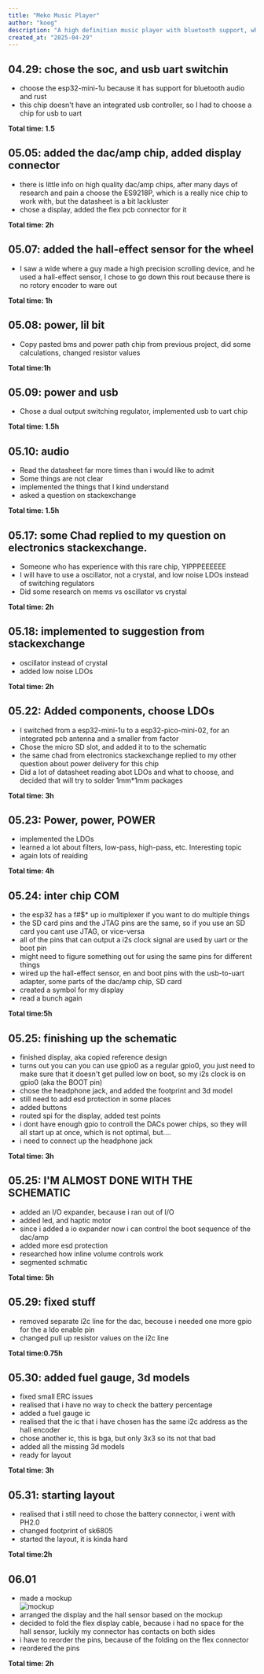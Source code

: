 ```yaml
---
title: "Meko Music Player"
author: "koeg"
description: "A high definition music player with bluetooth support, which has an e paper display and a physical wheel"
created_at: "2025-04-29"
---
```

## 04.29: chose the soc, and usb uart switchin
- choose the esp32-mini-1u because it has support for bluetooth audio and rust 
- this chip doesn't have an integrated usb controller, so I had to choose a chip for usb to uart
  
**Total time: 1.5**
  
## 05.05: added the dac/amp chip, added display connector
- there is little info on high quality dac/amp chips, after many days of research and pain a choose the ES9218P, which is a really nice chip to work with, but the datasheet is a bit lackluster
- chose a display, added the flex pcb connector for it
  
**Total time: 2h**
  
## 05.07: added the hall-effect sensor for the wheel
- I saw a wide where a guy made a high precision scrolling device, and he used a hall-effect sensor, I chose to go down this rout because there is no rotory encoder to ware out
  
**Total time: 1h**
  
## 05.08: power, lil bit
- Copy pasted bms and power path chip from previous project, did some calculations, changed resistor values
  
**Total time:1h**
  
## 05.09: power and usb
- Chose a dual output switching regulator, implemented usb to uart chip
  
**Total time: 1.5h**
  
## 05.10: audio
- Read the datasheet far more times than i would like to admit
- Some things are not clear 
- implemented the things that I kind understand 
- asked a question on stackexchange
  
**Total time: 1.5h**
  
## 05.17: some Chad replied to my question on electronics stackexchange. 
- Someone who has experience with this rare chip, YIPPPEEEEEE
- I will have to use a oscillator, not a crystal, and low noise LDOs instead of switching regulators
- Did some research on mems vs oscillator vs crystal
  
**Total time: 2h**
  
## 05.18: implemented to suggestion from stackexchange
- oscillator instead of crystal
- added low noise LDOs
  
**Total time: 2h**
  
## 05.22: Added components, choose LDOs
- I switched from a esp32-mini-1u to a esp32-pico-mini-02, for an integrated pcb antenna and a smaller from factor
- Chose the micro SD slot, and added it to to the schematic
- the same chad from electronics stackexchange replied to my other question about power delivery for this chip
- Did a lot of datasheet reading abot LDOs and what to choose, and decided that will try to solder 1mm*1mm packages
  
**Total time: 3h**
  
## 05.23: Power, power, POWER 
- implemented the LDOs
- learned a lot about filters, low-pass, high-pass, etc. Interesting topic 
- again lots of reaiding
  
**Total time: 4h**
  
## 05.24: inter chip COM 
- the esp32 has a f#$* up io multiplexer if you want to do multiple things
- the SD card pins and the JTAG pins are the same, so if you use an SD card you cant use JTAG, or vice-versa 
- all of the pins that can output a i2s clock signal are used by uart or the boot pin
- might need to figure something out for using the same pins for different things
- wired up the hall-effect sensor, en and boot pins with the usb-to-uart adapter, some parts of the dac/amp chip, SD card
- created a symbol for my display
- read a bunch again
  
**Total time:5h**
  
## 05.25: finishing up the schematic
- finished display, aka copied reference design 
- turns out you can you can use gpio0 as a regular gpio0, you just need to make sure that it doesn't get pulled low on boot, so my i2s clock is on gpio0 (aka the BOOT pin)
- chose the headphone jack, and added the footprint and 3d model
- still need to add esd protection in some places
- added buttons
- routed spi for the display, added test points
- i dont have enough gpio to controll the DACs power chips, so they will all start up at once, which is not optimal, but....
- i need to connect up the headphone jack
  
**Total time: 3h**
  
## 05.25: I'M ALMOST DONE WITH THE SCHEMATIC 
- added an I/O expander, because i ran out of I/O
- added led, and haptic motor
- since i added a io expander now i can control the boot sequence of the dac/amp 
- added more esd protection
- researched how inline volume controls work
- segmented schmatic
  
**Total time: 5h**
  
## 05.29: fixed stuff
- removed separate i2c line for the dac, becouse i needed one more gpio for the a ldo enable pin
- changed pull up resistor values on the i2c line
  
**Total time:0.75h**
  
## 05.30: added fuel gauge, 3d models
- fixed small ERC issues
- realised that i have no way to check the battery percentage
- added a fuel gauge ic 
- realised that the ic that i have chosen has the same i2c address as the hall encoder
- chose another ic, this is bga, but only 3x3 so its not that bad 
- added all the missing 3d models
- ready for layout
  
**Total time: 3h**
  
## 05.31: starting layout
- realised that i still need to chose the battery connector, i went with PH2.0 
- changed footprint of sk6805
- started the layout, it is kinda hard 
  
**Total time:2h**
  
## 06.01
- made a mockup  
![mockup](https://hc-cdn.hel1.your-objectstorage.com/s/v3/4d157f3a02e474d4ca8f6a1d4b66b37a692a462f_screenshot_20250601_105028.png)
- arranged the display and the hall sensor based on the mockup
- decided to fold the flex display cable, because i had no space for the hall sensor, luckily my connector has contacts on both sides
- i have to reorder the pins, because of the folding on the flex connector
- reordered the pins
  
**Total time: 2h**
  
